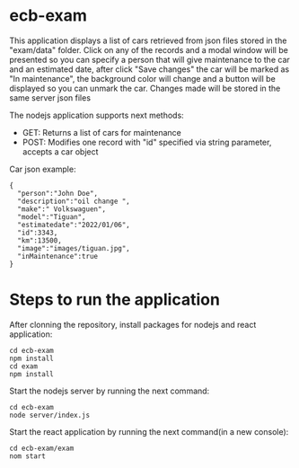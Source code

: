 # ecb-exam

This application displays a list of cars retrieved from json files stored in the "exam/data" folder.
Click on any of the records and a modal window will be presented so you can specify a person that will give maintenance to the car and an estimated date, after click "Save changes" the car will be marked as "In maintenance", the background color will change and a button will be displayed so you can unmark the car.
Changes made will be stored in the same server json files

The nodejs application supports next methods:
- GET: Returns a list of cars for maintenance
- POST: Modifies one record with "id" specified via string parameter, accepts a car object

Car json example:
```
{
  "person":"John Doe",
  "description":"oil change ",
  "make":" Volkswaguen",
  "model":"Tiguan",
  "estimatedate":"2022/01/06",
  "id":3343,
  "km":13500,
  "image":"images/tiguan.jpg",
  "inMaintenance":true
}
```

# Steps to run the application
After clonning the repository, install packages for nodejs and react application:
```
cd ecb-exam
npm install
cd exam
npm install
```
Start the nodejs server by running the next command:
```
cd ecb-exam
node server/index.js
```

Start the react application by running the next command(in a new console):
```
cd ecb-exam/exam
nom start
```
